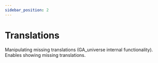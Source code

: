 ```yaml
---
sidebar_position: 2
---
```


# Translations

Manipulating missing translations (GA_universe internal functionality). Enables showing missing translations.
